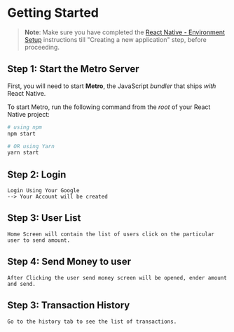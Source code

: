 # Getting Started

>**Note**: Make sure you have completed the [React Native - Environment Setup](https://reactnative.dev/docs/environment-setup) instructions till "Creating a new application" step, before proceeding.

## Step 1: Start the Metro Server

First, you will need to start **Metro**, the JavaScript _bundler_ that ships _with_ React Native.

To start Metro, run the following command from the _root_ of your React Native project:

```bash
# using npm
npm start

# OR using Yarn
yarn start
```

## Step 2: Login
 ```
 Login Using Your Google
 --> Your Account will be created 
 ```

## Step 3: User List
 ```
Home Screen will contain the list of users click on the particular user to send amount.  
 ```

## Step 4: Send Money to user
 ```
After Clicking the user send money screen will be opened, ender amount and send.  
 ```
## Step 3: Transaction History
 ```
Go to the history tab to see the list of transactions. 
 ```